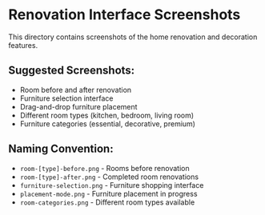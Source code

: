 # Renovation Interface Screenshots

This directory contains screenshots of the home renovation and decoration features.

## Suggested Screenshots:
- Room before and after renovation
- Furniture selection interface
- Drag-and-drop furniture placement
- Different room types (kitchen, bedroom, living room)
- Furniture categories (essential, decorative, premium)

## Naming Convention:
- `room-[type]-before.png` - Rooms before renovation
- `room-[type]-after.png` - Completed room renovations
- `furniture-selection.png` - Furniture shopping interface
- `placement-mode.png` - Furniture placement in progress
- `room-categories.png` - Different room types available